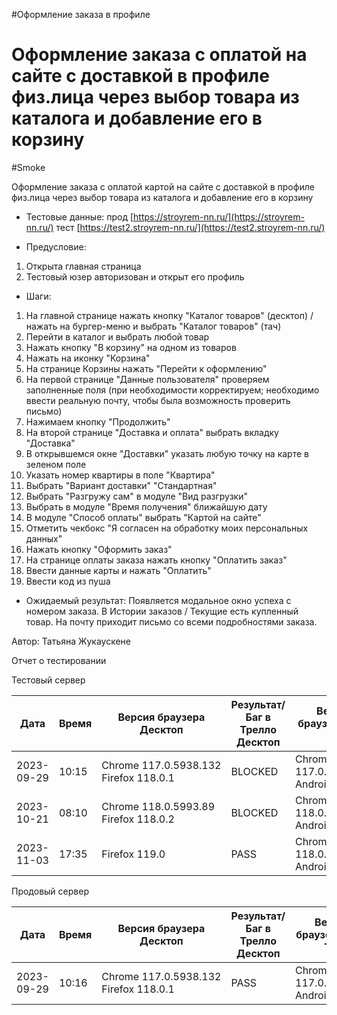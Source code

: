 #Оформление заказа в профиле
# Оформление заказа с оплатой на сайте с доставкой в профиле физ.лица через выбор товара из каталога и добавление его в корзину
#Smoke

Оформление заказа с оплатой картой на сайте с доставкой в профиле физ.лица через выбор товара из каталога и добавление его в корзину

* Тестовые данные: прод [https://stroyrem-nn.ru/](https://stroyrem-nn.ru/) тест [https://test2.stroyrem-nn.ru/](https://test2.stroyrem-nn.ru/)
  
* Предусловие:
1. Открыта главная страница 
2. Тестовый юзер авторизован и открыт его профиль

* Шаги:
1. На главной странице нажать кнопку "Каталог товаров" (десктоп) / нажать на бургер-меню и выбрать "Каталог товаров" (тач)
2. Перейти в каталог и выбрать любой товар
3. Нажать кнопку "В корзину" на одном из товаров
4. Нажать на иконку "Корзина"
5. На странице Корзины нажать "Перейти к оформлению"
6. На первой странице "Данные пользователя" проверяем заполненные поля (при необходимости корректируем; необходимо ввести реальную почту, чтобы была возможность проверить письмо)
7. Нажимаем кнопку "Продолжить"
8. На второй странице "Доставка и оплата" выбрать вкладку "Доставка"
9. В открывшемся окне "Доставки" указать любую точку на карте в зеленом поле
10. Указать номер квартиры в поле "Квартира"
11. Выбрать "Вариант доставки" "Стандартная"
12. Выбрать "Разгружу сам" в модуле "Вид разгрузки"
13. Выбрать в модуле "Время получения" ближайшую дату
14. В модуле "Способ оплаты" выбрать "Картой на сайте"
15. Отметить чекбокс "Я согласен на обработку моих персональных данных"
16. Нажать кнопку "Оформить заказ"
17. На странице оплаты заказа нажать кнопку "Оплатить заказ"
18. Ввести данные карты и нажать "Оплатить"
19. Ввести код из пуша

* Ожидаемый результат:
  Появляется модальное окно успеха с номером заказа. В Истории заказов / Текущие есть купленный товар. На почту приходит письмо со всеми подробностями заказа.

Автор: Татьяна Жукаускене

Отчет о тестировании

Тестовый сервер

| Дата       | Время | Версия браузера Десктоп               | Результат/Баг в Трелло Десктоп | Версия браузера и ОС Тач         | Результат/Баг в Трелло Тач | Дата релиза | QA      |
| ---------- | ----- | ------------------------------------- | ------------------------------ | -------------------------------- | -------------------------- | ----------- | ------- |
| 2023-09-29 | 10:15 | Chrome 117.0.5938.132 Firefox 118.0.1 | BLOCKED                        | Chrome 117.0.5938.60, Android 10 | BLOCKED                    | 17.09.2023  | Татьяна |
|2023-10-21|08:10|Chrome 118.0.5993.89 Firefox 118.0.2|BLOCKED|Chrome 118.0.5993.80, Android 13|BLOCKED |19.10.2023 | Юлия |
|2023-11-03 | 17:35 | Firefox 119.0 | PASS | Chrome 118.0.5993.111 Android 13 | PASS | 02.11.2023 | ЮлияМихайлова |

Продовый сервер

| Дата       | Время | Версия браузера Десктоп               | Результат/Баг в Трелло Десктоп | Версия браузера и ОС Тач         | Результат/Баг в Трелло Тач | Дата релиза | QA      |
| ---------- | ----- | ------------------------------------- | ------------------------------ | -------------------------------- | -------------------------- | ----------- | ------- |
| 2023-09-29 | 10:16 | Chrome 117.0.5938.132 Firefox 118.0.1 | PASS                           | Chrome 117.0.5938.60, Android 10 | PASS                       | 17.09.2023  | Татьяна |
